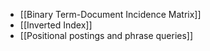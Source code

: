 - [[Binary Term-Document Incidence Matrix]]
- [[Inverted Index]]
- [[Positional postings and phrase queries]]